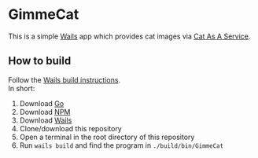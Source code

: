 # GimmeCat

This is a simple [Wails](https://wails.io/) app which provides cat images via [Cat As A Service](https://cataas.com).

## How to build

Follow the [Wails build instructions](https://wails.io/docs/gettingstarted/building).  
In short:
1. Download [Go](https://go.dev)
2. Download [NPM](https://www.npmjs.com/)
3. Download [Wails](https://wails.io)
4. Clone/download this repository
5. Open a terminal in the root directory of this repository
6. Run `wails build` and find the program in `./build/bin/GimmeCat`
